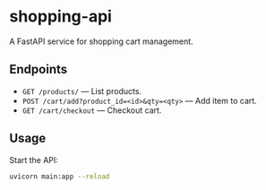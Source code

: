 # shopping-api

A FastAPI service for shopping cart management.

## Endpoints

- `GET /products/` — List products.
- `POST /cart/add?product_id=<id>&qty=<qty>` — Add item to cart.
- `GET /cart/checkout` — Checkout cart.

## Usage

Start the API:
```sh
uvicorn main:app --reload
```